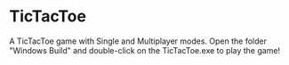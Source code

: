# TicTacToe
 A TicTacToe game with Single and Multiplayer modes.  Open the folder "Windows Build" and double-click on the TicTacToe.exe to play the game!
